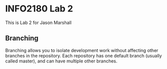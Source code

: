 # INFO2180 Lab 2
This is Lab 2 for Jason Marshall

## Branching
Branching allows you to isolate development work without
affecting other branches in the repository. Each repository
has one default branch (usually called master), and can have
multiple other branches.